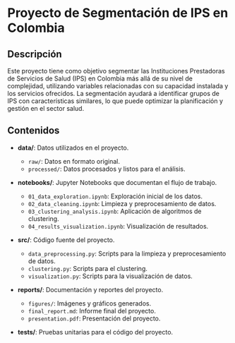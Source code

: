 # Proyecto de Segmentación de IPS en Colombia

## Descripción

Este proyecto tiene como objetivo segmentar las Instituciones Prestadoras de Servicios de Salud (IPS) en Colombia más allá de su nivel de complejidad, utilizando variables relacionadas con su capacidad instalada y los servicios ofrecidos. La segmentación ayudará a identificar grupos de IPS con características similares, lo que puede optimizar la planificación y gestión en el sector salud.

## Contenidos

- **data/**: Datos utilizados en el proyecto.
  - `raw/`: Datos en formato original.
  - `processed/`: Datos procesados y listos para el análisis.
  
- **notebooks/**: Jupyter Notebooks que documentan el flujo de trabajo.
  - `01_data_exploration.ipynb`: Exploración inicial de los datos.
  - `02_data_cleaning.ipynb`: Limpieza y preprocesamiento de datos.
  - `03_clustering_analysis.ipynb`: Aplicación de algoritmos de clustering.
  - `04_results_visualization.ipynb`: Visualización de resultados.
  
- **src/**: Código fuente del proyecto.
  - `data_preprocessing.py`: Scripts para la limpieza y preprocesamiento de datos.
  - `clustering.py`: Scripts para el clustering.
  - `visualization.py`: Scripts para la visualización de datos.

- **reports/**: Documentación y reportes del proyecto.
  - `figures/`: Imágenes y gráficos generados.
  - `final_report.md`: Informe final del proyecto.
  - `presentation.pdf`: Presentación del proyecto.

- **tests/**: Pruebas unitarias para el código del proyecto.

